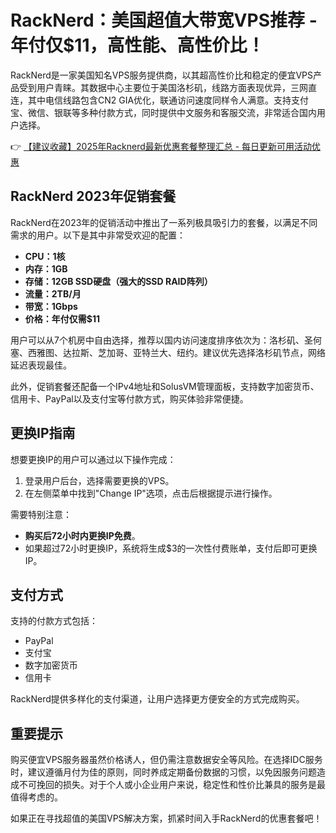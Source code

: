 # RackNerd：美国超值大带宽VPS推荐 - 年付仅$11，高性能、高性价比！

RackNerd是一家美国知名VPS服务提供商，以其超高性价比和稳定的便宜VPS产品受到用户青睐。其数据中心主要位于美国洛杉矶，线路方面表现优异，三网直连，其中电信线路包含CN2 GIA优化，联通访问速度同样令人满意。支持支付宝、微信、银联等多种付款方式，同时提供中文服务和客服交流，非常适合国内用户选择。

👉 [【建议收藏】2025年Racknerd最新优惠套餐整理汇总 - 每日更新可用活动优惠](https://bit.ly/Rack_Nerd)

## RackNerd 2023年促销套餐

RackNerd在2023年的促销活动中推出了一系列极具吸引力的套餐，以满足不同需求的用户。以下是其中非常受欢迎的配置：

- **CPU：1核**
- **内存：1GB**
- **存储：12GB SSD硬盘（强大的SSD RAID阵列）**
- **流量：2TB/月**
- **带宽：1Gbps**
- **价格：年付仅需$11**

用户可以从7个机房中自由选择，推荐以国内访问速度排序依次为：洛杉矶、圣何塞、西雅图、达拉斯、芝加哥、亚特兰大、纽约。建议优先选择洛杉矶节点，网络延迟表现最佳。

此外，促销套餐还配备一个IPv4地址和SolusVM管理面板，支持数字加密货币、信用卡、PayPal以及支付宝等付款方式，购买体验非常便捷。

## 更换IP指南

想要更换IP的用户可以通过以下操作完成：

1. 登录用户后台，选择需要更换的VPS。
2. 在左侧菜单中找到"Change IP"选项，点击后根据提示进行操作。

需要特别注意：
- **购买后72小时内更换IP免费**。
- 如果超过72小时更换IP，系统将生成$3的一次性付费账单，支付后即可更换IP。

## 支付方式

支持的付款方式包括：
- PayPal
- 支付宝
- 数字加密货币
- 信用卡

RackNerd提供多样化的支付渠道，让用户选择更方便安全的方式完成购买。

## 重要提示

购买便宜VPS服务器虽然价格诱人，但仍需注意数据安全等风险。在选择IDC服务时，建议遵循月付为佳的原则，同时养成定期备份数据的习惯，以免因服务问题造成不可挽回的损失。对于个人或小企业用户来说，稳定性和性价比兼具的服务是最值得考虑的。

如果正在寻找超值的美国VPS解决方案，抓紧时间入手RackNerd的优惠套餐吧！